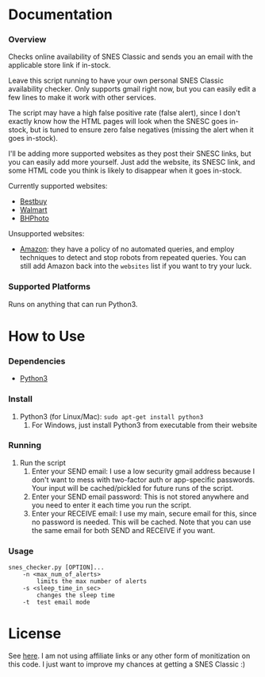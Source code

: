 # Documentation

### Overview

Checks online availability of SNES Classic and sends you an email with the applicable store link if in-stock.

Leave this script running to have your own personal SNES Classic availability checker. Only supports gmail right now, but you can easily edit a few lines to make it work with other services.

The script may have a high false positive rate (false alert), since I don't exactly know how the HTML pages will look when the SNESC goes in-stock, but is tuned to ensure zero false negatives (missing the alert when it goes in-stock).

I'll be adding more supported websites as they post their SNESC links, but you can easily add more yourself. Just add the website, its SNESC link, and some HTML code you think is likely to disappear when it goes in-stock.

Currently supported websites:
* [Bestbuy](http://www.bestbuy.com/site/nintendo-entertainment-system-snes-classic-edition/5919830.p?skuId=5919830)
* [Walmart](https://www.walmart.com/ip/PO-HDW-PLACEHOLDER-652-WM50-Universal/55791858)
* [BHPhoto](https://www.bhphotovideo.com/c/product/1347308-REG/nintendo_snes_super_nintendo_classic_edition.html)

Unsupported websites:
* [Amazon](https://www.amazon.com/gp/product/B0721GGGS9): they have a policy of no automated queries, and employ techniques to detect and stop robots from repeated queries. You can still add Amazon back into the `websites` list if you want to try your luck.

### Supported Platforms

Runs on anything that can run Python3.

# How to Use

### Dependencies

* [Python3](https://www.python.org/downloads/)

### Install

1. Python3 (for Linux/Mac): `sudo apt-get install python3`
	1. For Windows, just install Python3 from executable from their website
	
### Running

1. Run the script
	1. Enter your SEND email: I use a low security gmail address because I don't want to mess with two-factor auth or app-specific passwords. Your input will be cached/pickled for future runs of the script.
	1. Enter your SEND email password: This is not stored anywhere and you need to enter it each time you run the script.
	1. Enter your RECEIVE email: I use my main, secure email for this, since no password is needed. This will be cached. Note that you can use the same email for both SEND and RECEIVE if you want.

### Usage

```
snes_checker.py [OPTION]...
    -n <max_num_of_alerts>
        limits the max number of alerts
    -s <sleep_time_in_sec>
        changes the sleep time
    -t  test email mode
```

# License
See [here](./LICENSE). I am not using affiliate links or any other form of monitization on this code. I just want to improve my chances at getting a SNES Classic :)
